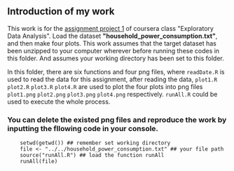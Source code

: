 ## Introduction of my work

This work is for the <a href="https://github.com/kyuusaku/ExData_Plotting1/blob/master/README.md">assignment project 1</a> of coursera class "Exploratory Data Analysis".
Load the dataset <b>"household_power_consumption.txt"</b>, and then make four plots. This work assumes that the target dataset has been unzipped to your computer wherever before running these codes in this folder. And assumes your working directory has been set to this folder.

In this folder, there are six functions and four png files, where `readDate.R` is used to read the data for this assignment, after reading the data, `plot1.R` `plot2.R` `plot3.R` `plot4.R` are used to plot the four plots into png files `plot1.png` `plot2.png` `plot3.png` `plot4.png` respectively. `runAll.R` could be used to execute the whole process. 

### You can delete the existed png files and reproduce the work by inputting the fllowing code in your console.
<!-- -->
        setwd(getwd()) ## remember set working directory
        file <- "../../household_power_consumption.txt" ## your file path
        source("runAll.R") ## load the function runAll
        runAll(file)

